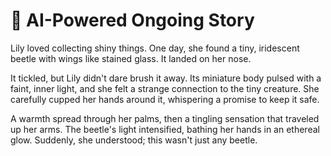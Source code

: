 # 📖 AI-Powered Ongoing Story

Lily loved collecting shiny things.  One day, she found a tiny, iridescent beetle with wings like stained glass.  It landed on her nose.


<!-- Generated on 2025-07-21T17:32:47.237478 -->
It tickled, but Lily didn't dare brush it away.  Its miniature body pulsed with a faint, inner light, and she felt a strange connection to the tiny creature.  She carefully cupped her hands around it, whispering a promise to keep it safe.


<!-- Generated on 2025-07-21T17:34:08.049878 -->
A warmth spread through her palms, then a tingling sensation that traveled up her arms.  The beetle's light intensified, bathing her hands in an ethereal glow.  Suddenly, she understood; this wasn't just any beetle.


<!-- Generated on 2025-07-21T17:39:06.183548 -->
